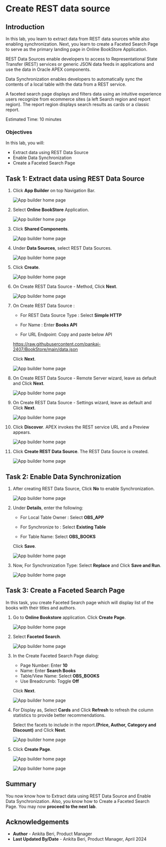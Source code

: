 # Create REST data source

## Introduction
In this lab, you learn to extract data from REST data sources  while also enabling synchronization. Next, you learn to create  a Faceted Search Page  to serve as the primary landing page in Online BookStore Application.

REST Data Sources enable developers to access to Representational State Transfer (REST) services or generic JSON data feeds in applications and use the data in Oracle APEX components.

Data Synchronization enables developers to automatically sync the contents of a local table with the data from a REST service.

A faceted search page displays and filters data using an intuitive experience users recognize from ecommerce sites (a left Search region and report region). The report region displays search results as cards or a classic report.

Estimated Time: 10 minutes

### Objectives
In this lab, you will:
- Extract data using REST Data Source
- Enable Data Synchronization
- Create a Faceted Search Page

## Task 1: Extract data using REST Data Source

1. Click **App Builder** on top Navigation Bar.

    ![App builder home page](images/click-app-builder.png " ")

2. Select **Online BookStore** Application.

    ![App builder home page](images/select-app.png " ")

3. Click **Shared Components**.

    ![App builder home page](images/select-sc.png " ")

4. Under **Data Sources**, select REST Data Sources.

    ![App builder home page](images/rest-data-source.png " ")

5. Click **Create**.

    ![App builder home page](images/rds-create.png " ")

6. On Create REST Data Source - Method, Click **Next**.

    ![App builder home page](images/rds-next1.png " ")

7. On Create REST Data Source :

     - For REST Data Source Type : Select **Simple HTTP**

     - For Name  : Enter **Books API**

     - For URL Endpoint: Copy and paste below API

     https://raw.githubusercontent.com/pankaj-2407/BookStore/main/data.json

     Click **Next**.

    ![App builder home page](images/rds-name.png " ")

8. On Create REST Data Source - Remote Server wizard, leave as default and Click **Next**.

    ![App builder home page](images/rds-next2.png " ")

9. On Create REST Data Source - Settings wizard, leave as default and Click **Next**.

    ![App builder home page](images/rds-next3.png " ")

10. Click **Discover**. APEX invokes the REST service URL and a Preview appears.

    ![App builder home page](images/rds-discover.png " ")

11. Click **Create REST Data Source**. The REST Data Source is created.

    ![App builder home page](images/create-rds.png " ")

## Task 2: Enable Data Synchronization

1. After creating REST Data Source, Click **No** to enable Synchronization.

    ![App builder home page](images/click-no.png " ")

2. Under **Details**, enter the following:

    - For Local Table Owner : Select **OBS_APP**

    - For Synchronize to : Select **Existing Table**

    - For Table Name: Select **OBS_BOOKS**

    Click **Save**.

    ![App builder home page](images/click-save.png " ")

3. Now, For Synchronization Type: Select **Replace** and Click **Save and Run**.

    ![App builder home page](images/click-replace.png " ")

## Task 3: Create a Faceted Search Page
In this task, you create Faceted Search page which will display list of the books with their titles and authors.

1. Go to **Online Bookstore** application. Click **Create Page**.

   ![App builder home page](images/fs-create.png " ")

2. Select **Faceted Search**.

   ![App builder home page](images/fs.png " ")

3. In the Create Faceted Search Page dialog:

    - Page Number: Enter **10**
    - Name: Enter **Search Books**
    - Table/View Name: Select **OBS_BOOKS**
    - Use Breadcrumb: Toggle **Off**

   Click **Next**.

   ![App builder home page](images/fs-next.png " ")

4. For Display as, Select **Cards** and Click **Refresh** to refresh the column statistics to provide better recommendations.

    Select the facets to include in the report.**(Price, Author, Category and Discount)** and Click **Next**.

    ![App builder home page](images/fs-cards.png " ")

5. Click **Create Page**.

    ![App builder home page](images/fs-create-page.png " ")

    ![App builder home page](images/fs-view.png " ")


## Summary

You now know how to Extract data using REST Data Source and Enable Data Synchronization. Also, you know how to Create a Faceted Search Page. You may now **proceed to the next lab**.

## Acknowledgements

- **Author** - Ankita Beri, Product Manager
- **Last Updated By/Date** - Ankita Beri, Product Manager, April 2024

